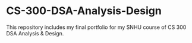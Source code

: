 # CS-300-DSA-Analysis-Design
This repository includes my final portfolio for my SNHU course of CS 300 DSA Analysis &amp; Design.
